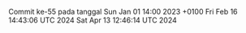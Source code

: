 Commit ke-55 pada tanggal Sun Jan 01 14:00 2023 +0100
Fri Feb 16 14:43:06 UTC 2024
Sat Apr 13 12:46:14 UTC 2024
